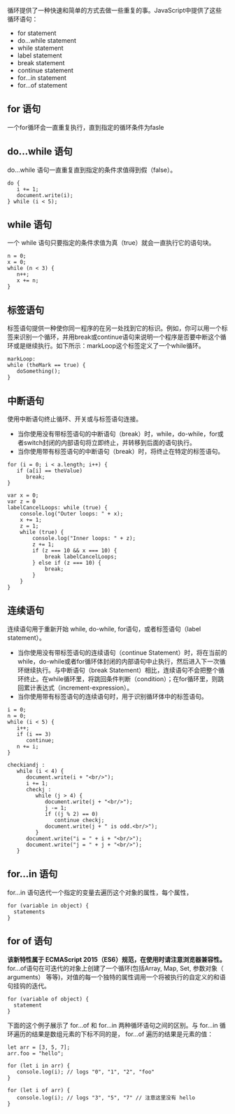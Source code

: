 循环提供了一种快速和简单的方式去做一些重复的事。JavaScript中提供了这些循环语句：
* for statement
* do...while statement
* while statement
* label statement
* break statement
* continue statement
* for...in statement
* for...of statement

## for 语句
一个for循环会一直重复执行，直到指定的循环条件为fasle

## do...while 语句
do...while 语句一直重复直到指定的条件求值得到假（false）。 
```
do {
   i += 1;
   document.write(i);
} while (i < 5);
```

## while 语句
一个 while 语句只要指定的条件求值为真（true）就会一直执行它的语句块。
```
n = 0;
x = 0;
while (n < 3) {
   n++;
   x += n;
}
```

## 标签语句
标签语句提供一种使你同一程序的在另一处找到它的标识。例如，你可以用一个标签来识别一个循环，并用break或continue语句来说明一个程序是否要中断这个循环或是继续执行。如下所示：markLoop这个标签定义了一个while循环。
```
markLoop:
while (theMark == true) {
   doSomething();
}
```

## 中断语句
使用中断语句终止循环、开关或与标签语句连接。
* 当你使用没有带标签语句的中断语句（break）时，while，do-while，for或者switch封闭的内部语句将立即终止，并转移到后面的语句执行。
* 当你使用带有标签语句的中断语句（break）时，将终止在特定的标签语句。
```
for (i = 0; i < a.length; i++) {
   if (a[i] == theValue)
      break;
}
```

```
var x = 0;
var z = 0
labelCancelLoops: while (true) {
    console.log("Outer loops: " + x);
    x += 1;
    z = 1;
    while (true) {
        console.log("Inner loops: " + z);
        z += 1;
        if (z === 10 && x === 10) {
            break labelCancelLoops;
        } else if (z === 10) {
            break;
        }
    }
}
```

## 连续语句
连续语句用于重新开始 while, do-while, for语句，或者标签语句（label statement）。

* 当你使用没有带标签语句的连续语句（continue Statement）时，将在当前的while，do-while或者for循环体封闭的内部语句中止执行，然后进入下一次循环继续执行。与中断语句（break Statement）相比，连续语句不会把整个循环终止。在while循环里，将跳回条件判断（condition）；在for循环里，则跳回累计表达式（increment-expression）。
* 当你使用带有标签语句的连续语句时，用于识别循环体中的标签语句。

```
i = 0;
n = 0;
while (i < 5) {
   i++;
   if (i == 3)
      continue;
   n += i;
}
```

```
checkiandj :
   while (i < 4) {
      document.write(i + "<br/>");
      i += 1;
      checkj :
         while (j > 4) {
            document.write(j + "<br/>");
            j -= 1;
            if ((j % 2) == 0)
               continue checkj;
            document.write(j + " is odd.<br/>");
         }
      document.write("i = " + i + "<br/>");
      document.write("j = " + j + "<br/>");
   }
```

## for...in 语句
for...in 语句迭代一个指定的变量去遍历这个对象的属性，每个属性，
```
for (variable in object) {
  statements
}
```

## for of 语句 
**该新特性属于 ECMAScript 2015（ES6）规范，在使用时请注意浏览器兼容性。**
for...of语句在可迭代的对象上创建了一个循环(包括Array, Map, Set, 参数对象（ arguments） 等等)，对值的每一个独特的属性调用一个将被执行的自定义的和语句挂钩的迭代。 
```
for (variable of object) {
  statement
}
```

下面的这个例子展示了 for...of 和 for...in 两种循环语句之间的区别。与 for...in 循环遍历的结果是数组元素的下标不同的是， for...of 遍历的结果是元素的值： 
```
let arr = [3, 5, 7];
arr.foo = "hello";

for (let i in arr) {
   console.log(i); // logs "0", "1", "2", "foo"
}

for (let i of arr) {
   console.log(i); // logs "3", "5", "7" // 注意这里没有 hello
}
```